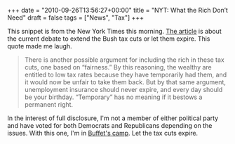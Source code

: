 +++
date = "2010-09-26T13:56:27+00:00"
title = "NYT: What the Rich Don’t Need"
draft = false
tags = ["News", "Tax"]
+++

This snippet is from the New York Times this morning. [The article](http://www.nytimes.com/2010/09/26/business/26view.html?_r=1&hp) is about the current debate to extend the Bush tax cuts or let them expire. This quote made me laugh.

> There is another possible argument for including the rich in these tax cuts, one based on “fairness.” By this reasoning, the wealthy are entitled to low tax rates because they have temporarily had them, and it would now be unfair to take them back. But by that same argument, unemployment insurance should never expire, and every day should be your birthday. “Temporary” has no meaning if it bestows a permanent right.

In the interest of full disclosure, I'm not a member of either political party and have voted for both Democrats and Republicans depending on the issues. With this one, I'm in [Buffet's camp](http://www.cnbc.com//id/39321868). Let the tax cuts expire.
